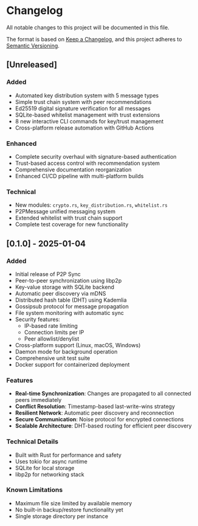 # Changelog

All notable changes to this project will be documented in this file.

The format is based on [Keep a Changelog](https://keepachangelog.com/en/1.0.0/),
and this project adheres to [Semantic Versioning](https://semver.org/spec/v2.0.0.html).

## [Unreleased]

### Added
- Automated key distribution system with 5 message types
- Simple trust chain system with peer recommendations
- Ed25519 digital signature verification for all messages
- SQLite-based whitelist management with trust extensions
- 8 new interactive CLI commands for key/trust management
- Cross-platform release automation with GitHub Actions

### Enhanced
- Complete security overhaul with signature-based authentication
- Trust-based access control with recommendation system
- Comprehensive documentation reorganization
- Enhanced CI/CD pipeline with multi-platform builds

### Technical
- New modules: `crypto.rs`, `key_distribution.rs`, `whitelist.rs`
- P2PMessage unified messaging system
- Extended whitelist with trust chain support
- Complete test coverage for new functionality

## [0.1.0] - 2025-01-04

### Added
- Initial release of P2P Sync
- Peer-to-peer synchronization using libp2p
- Key-value storage with SQLite backend
- Automatic peer discovery via mDNS
- Distributed hash table (DHT) using Kademlia
- Gossipsub protocol for message propagation
- File system monitoring with automatic sync
- Security features:
  - IP-based rate limiting
  - Connection limits per IP
  - Peer allowlist/denylist
- Cross-platform support (Linux, macOS, Windows)
- Daemon mode for background operation
- Comprehensive unit test suite
- Docker support for containerized deployment

### Features
- **Real-time Synchronization**: Changes are propagated to all connected peers immediately
- **Conflict Resolution**: Timestamp-based last-write-wins strategy
- **Resilient Network**: Automatic peer discovery and reconnection
- **Secure Communication**: Noise protocol for encrypted connections
- **Scalable Architecture**: DHT-based routing for efficient peer discovery

### Technical Details
- Built with Rust for performance and safety
- Uses tokio for async runtime
- SQLite for local storage
- libp2p for networking stack

### Known Limitations
- Maximum file size limited by available memory
- No built-in backup/restore functionality yet
- Single storage directory per instance